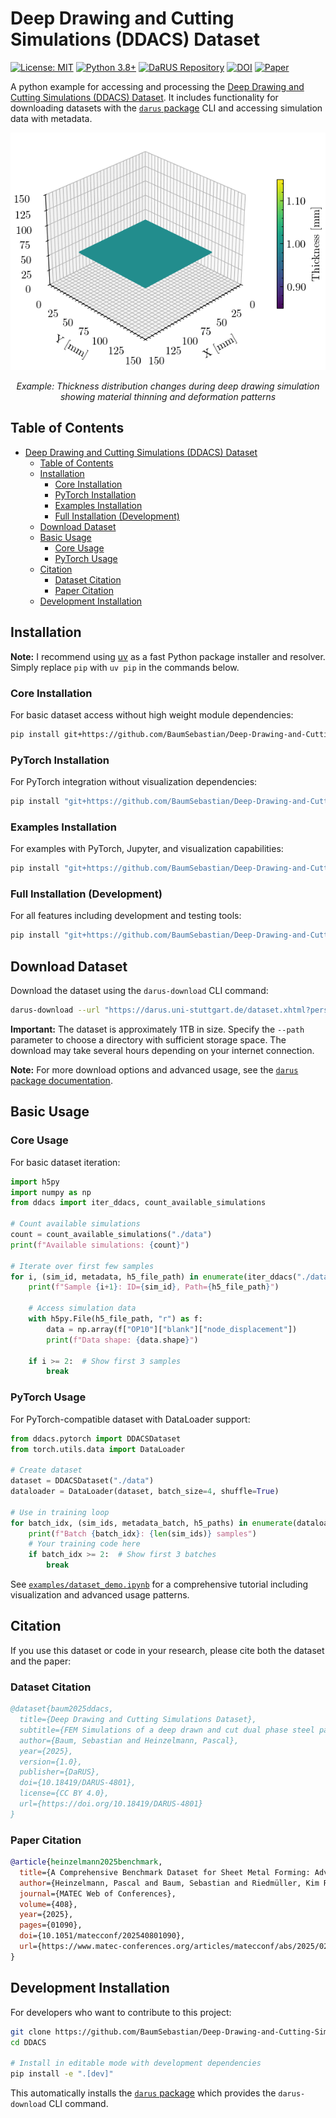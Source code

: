 # Deep Drawing and Cutting Simulations (DDACS) Dataset

[![License: MIT](https://img.shields.io/badge/License-MIT-yellow.svg)](https://opensource.org/licenses/MIT)
[![Python 3.8+](https://img.shields.io/badge/python-3.8+-blue.svg)](https://www.python.org/downloads/)
[![DaRUS Repository](https://img.shields.io/badge/repository-DaRUS-green.svg)](https://darus.uni-stuttgart.de/dataset.xhtml?persistentId=doi:10.18419/DARUS-4801)
[![DOI](https://img.shields.io/badge/DOI-10.18419%2FDARUS--4801-blue.svg)](https://doi.org/10.18419/DARUS-4801)
[![Paper](https://img.shields.io/badge/paper-MATEC%20Web%20Conf.-red.svg)](https://www.matec-conferences.org/articles/matecconf/abs/2025/02/matecconf_iddrg2025_01090/matecconf_iddrg2025_01090.html)

A python example for accessing and processing the [Deep Drawing and Cutting Simulations (DDACS) Dataset](https://darus.uni-stuttgart.de/dataset.xhtml?persistentId=doi:10.18419/DARUS-4801).
It includes functionality for downloading datasets with the [`darus` package](https://github.com/BaumSebastian/DaRUS-Dataset-Interaction) CLI and accessing simulation data with metadata.

<div align="center">

![Thickness Distribution Example](doc/images/thickness_simulation.gif)

*Example: Thickness distribution changes during deep drawing simulation showing material thinning and deformation patterns*

</div>

## Table of Contents
- [Deep Drawing and Cutting Simulations (DDACS) Dataset](#deep-drawing-and-cutting-simulations-ddacs-dataset)
  - [Table of Contents](#table-of-contents)
  - [Installation](#installation)
    - [Core Installation](#core-installation)
    - [PyTorch Installation](#pytorch-installation)
    - [Examples Installation](#examples-installation)
    - [Full Installation (Development)](#full-installation-development)
  - [Download Dataset](#download-dataset)
  - [Basic Usage](#basic-usage)
    - [Core Usage](#core-usage)
    - [PyTorch Usage](#pytorch-usage)
  - [Citation](#citation)
    - [Dataset Citation](#dataset-citation)
    - [Paper Citation](#paper-citation)
  - [Development Installation](#development-installation)

## Installation

**Note:** I recommend using [uv](https://docs.astral.sh/uv/) as a fast Python package installer and resolver. Simply replace `pip` with `uv pip` in the commands below.

### Core Installation

For basic dataset access without high weight module dependencies:

```bash
pip install git+https://github.com/BaumSebastian/Deep-Drawing-and-Cutting-Simulations-Dataset.git
```

### PyTorch Installation

For PyTorch integration without visualization dependencies:

```bash
pip install "git+https://github.com/BaumSebastian/Deep-Drawing-and-Cutting-Simulations-Dataset.git[torch]"
```

### Examples Installation

For examples with PyTorch, Jupyter, and visualization capabilities:

```bash
pip install "git+https://github.com/BaumSebastian/Deep-Drawing-and-Cutting-Simulations-Dataset.git[examples]"
```

### Full Installation (Development)

For all features including development and testing tools:

```bash
pip install "git+https://github.com/BaumSebastian/Deep-Drawing-and-Cutting-Simulations-Dataset.git[full]"
```

## Download Dataset

Download the dataset using the `darus-download` CLI command:

```bash
darus-download --url "https://darus.uni-stuttgart.de/dataset.xhtml?persistentId=doi:10.18419/DARUS-4801" --path "./data"
```

**Important:** The dataset is approximately 1TB in size. Specify the `--path` parameter to choose a directory with sufficient storage space. The download may take several hours depending on your internet connection.

**Note:** For more download options and advanced usage, see the [`darus` package documentation](https://github.com/BaumSebastian/DaRUS-Dataset-Interaction).

## Basic Usage

### Core Usage

For basic dataset iteration:

```python
import h5py
import numpy as np
from ddacs import iter_ddacs, count_available_simulations

# Count available simulations
count = count_available_simulations("./data")
print(f"Available simulations: {count}")

# Iterate over first few samples
for i, (sim_id, metadata, h5_file_path) in enumerate(iter_ddacs("./data")):
    print(f"Sample {i+1}: ID={sim_id}, Path={h5_file_path}")

    # Access simulation data
    with h5py.File(h5_file_path, "r") as f:
        data = np.array(f["OP10"]["blank"]["node_displacement"])
        print(f"Data shape: {data.shape}")

    if i >= 2:  # Show first 3 samples
        break
```

### PyTorch Usage

For PyTorch-compatible dataset with DataLoader support:

```python
from ddacs.pytorch import DDACSDataset
from torch.utils.data import DataLoader

# Create dataset
dataset = DDACSDataset("./data")
dataloader = DataLoader(dataset, batch_size=4, shuffle=True)

# Use in training loop
for batch_idx, (sim_ids, metadata_batch, h5_paths) in enumerate(dataloader):
    print(f"Batch {batch_idx}: {len(sim_ids)} samples")
    # Your training code here
    if batch_idx >= 2:  # Show first 3 batches
        break
```

See [`examples/dataset_demo.ipynb`](./examples/dataset_demo.ipynb) for a comprehensive tutorial including visualization and advanced usage patterns.

## Citation

If you use this dataset or code in your research, please cite both the dataset and the paper:

### Dataset Citation

```bibtex
@dataset{baum2025ddacs,
  title={Deep Drawing and Cutting Simulations Dataset},
  subtitle={FEM Simulations of a deep drawn and cut dual phase steel part},
  author={Baum, Sebastian and Heinzelmann, Pascal},
  year={2025},
  version={1.0},
  publisher={DaRUS},
  doi={10.18419/DARUS-4801},
  license={CC BY 4.0},
  url={https://doi.org/10.18419/DARUS-4801}
}
```

### Paper Citation

```bibtex
@article{heinzelmann2025benchmark,
  title={A Comprehensive Benchmark Dataset for Sheet Metal Forming: Advancing Machine Learning and Surrogate Modelling in Process Simulations},
  author={Heinzelmann, Pascal and Baum, Sebastian and Riedmüller, Kim Rouven and Liewald, Mathias and Weyrich, Michael},
  journal={MATEC Web of Conferences},
  volume={408},
  year={2025},
  pages={01090},
  doi={10.1051/matecconf/202540801090},
  url={https://www.matec-conferences.org/articles/matecconf/abs/2025/02/matecconf_iddrg2025_01090/matecconf_iddrg2025_01090.html}
}
```

## Development Installation

For developers who want to contribute to this project:

```bash
git clone https://github.com/BaumSebastian/Deep-Drawing-and-Cutting-Simulations-Dataset.git DDACS
cd DDACS

# Install in editable mode with development dependencies
pip install -e ".[dev]"
```

This automatically installs the [`darus` package](https://github.com/BaumSebastian/DaRUS-Dataset-Interaction) which provides the `darus-download` CLI command.
